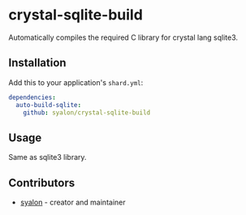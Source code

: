 # crystal-sqlite-build

Automatically compiles the required C library for crystal lang sqlite3.

## Installation

Add this to your application's `shard.yml`:

```yml
dependencies:
  auto-build-sqlite:
    github: syalon/crystal-sqlite-build
```

## Usage

Same as sqlite3 library.

## Contributors

- [syalon](https://github.com/syalon) - creator and maintainer
